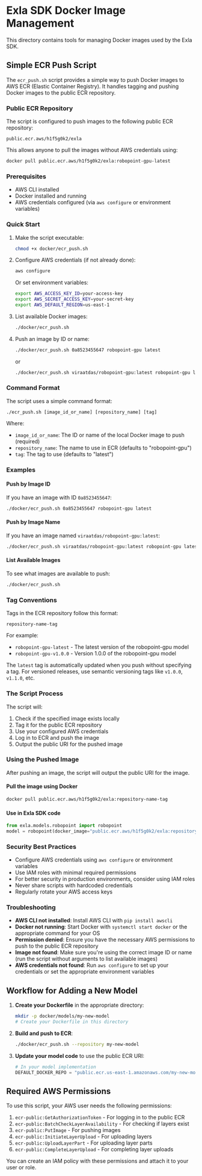 # Exla SDK Docker Image Management

This directory contains tools for managing Docker images used by the Exla SDK.

## Simple ECR Push Script

The `ecr_push.sh` script provides a simple way to push Docker images to AWS ECR (Elastic Container Registry). It handles tagging and pushing Docker images to the public ECR repository.

### Public ECR Repository

The script is configured to push images to the following public ECR repository:
```
public.ecr.aws/h1f5g0k2/exla
```

This allows anyone to pull the images without AWS credentials using:
```bash
docker pull public.ecr.aws/h1f5g0k2/exla:robopoint-gpu-latest
```

### Prerequisites

- AWS CLI installed
- Docker installed and running
- AWS credentials configured (via `aws configure` or environment variables)

### Quick Start

1. Make the script executable:
   ```bash
   chmod +x docker/ecr_push.sh
   ```

2. Configure AWS credentials (if not already done):
   ```bash
   aws configure
   ```
   Or set environment variables:
   ```bash
   export AWS_ACCESS_KEY_ID=your-access-key
   export AWS_SECRET_ACCESS_KEY=your-secret-key
   export AWS_DEFAULT_REGION=us-east-1
   ```

3. List available Docker images:
   ```bash
   ./docker/ecr_push.sh
   ```

4. Push an image by ID or name:
   ```bash
   ./docker/ecr_push.sh 0a8523455647 robopoint-gpu latest
   ```
   or
   ```bash
   ./docker/ecr_push.sh viraatdas/robopoint-gpu:latest robopoint-gpu latest
   ```

### Command Format

The script uses a simple command format:
```
./ecr_push.sh [image_id_or_name] [repository_name] [tag]
```

Where:
- `image_id_or_name`: The ID or name of the local Docker image to push (required)
- `repository_name`: The name to use in ECR (defaults to "robopoint-gpu")
- `tag`: The tag to use (defaults to "latest")

### Examples

#### Push by Image ID

If you have an image with ID `0a8523455647`:
```bash
./docker/ecr_push.sh 0a8523455647 robopoint-gpu latest
```

#### Push by Image Name

If you have an image named `viraatdas/robopoint-gpu:latest`:
```bash
./docker/ecr_push.sh viraatdas/robopoint-gpu:latest robopoint-gpu latest
```

#### List Available Images

To see what images are available to push:
```bash
./docker/ecr_push.sh
```

### Tag Conventions

Tags in the ECR repository follow this format:
```
repository-name-tag
```

For example:
- `robopoint-gpu-latest` - The latest version of the robopoint-gpu model
- `robopoint-gpu-v1.0.0` - Version 1.0.0 of the robopoint-gpu model

The `latest` tag is automatically updated when you push without specifying a tag. For versioned releases, use semantic versioning tags like `v1.0.0`, `v1.1.0`, etc.

### The Script Process

The script will:
1. Check if the specified image exists locally
2. Tag it for the public ECR repository
3. Use your configured AWS credentials
4. Log in to ECR and push the image
5. Output the public URI for the pushed image

### Using the Pushed Image

After pushing an image, the script will output the public URI for the image.

#### Pull the image using Docker

```bash
docker pull public.ecr.aws/h1f5g0k2/exla:repository-name-tag
```

#### Use in Exla SDK code

```python
from exla.models.robopoint import robopoint
model = robopoint(docker_image="public.ecr.aws/h1f5g0k2/exla:repository-name-tag")
```

### Security Best Practices

- Configure AWS credentials using `aws configure` or environment variables
- Use IAM roles with minimal required permissions
- For better security in production environments, consider using IAM roles
- Never share scripts with hardcoded credentials
- Regularly rotate your AWS access keys

### Troubleshooting

- **AWS CLI not installed**: Install AWS CLI with `pip install awscli`
- **Docker not running**: Start Docker with `systemctl start docker` or the appropriate command for your OS
- **Permission denied**: Ensure you have the necessary AWS permissions to push to the public ECR repository
- **Image not found**: Make sure you're using the correct image ID or name (run the script without arguments to list available images)
- **AWS credentials not found**: Run `aws configure` to set up your credentials or set the appropriate environment variables

## Workflow for Adding a New Model

1. **Create your Dockerfile** in the appropriate directory:
   ```bash
   mkdir -p docker/models/my-new-model
   # Create your Dockerfile in this directory
   ```

2. **Build and push to ECR**:
   ```bash
   ./docker/ecr_push.sh --repository my-new-model
   ```

3. **Update your model code** to use the public ECR URI:
   ```python
   # In your model implementation
   DEFAULT_DOCKER_REPO = "public.ecr.us-east-1.amazonaws.com/my-new-model"
   ```

## Required AWS Permissions

To use this script, your AWS user needs the following permissions:

1. `ecr-public:GetAuthorizationToken` - For logging in to the public ECR
2. `ecr-public:BatchCheckLayerAvailability` - For checking if layers exist
3. `ecr-public:PutImage` - For pushing images
4. `ecr-public:InitiateLayerUpload` - For uploading layers
5. `ecr-public:UploadLayerPart` - For uploading layer parts
6. `ecr-public:CompleteLayerUpload` - For completing layer uploads

You can create an IAM policy with these permissions and attach it to your user or role. 